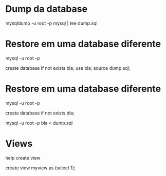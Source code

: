 # Dump da database
mysqldump -u root -p mysql | tee dump.sql


# Restore em uma database diferente
mysql -u root -p

create database if not exists bla;
use bla;
source dump.sql;

# Restore em uma database diferente
mysql -u root -p

create database if not exists bla;

mysql -u root -p bla < dump.sql

# Views

help create view

create view myview as (select 1);
